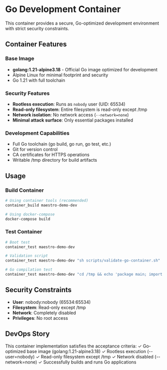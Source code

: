 # Go Development Container

This container provides a secure, Go-optimized development environment with strict security constraints.

## Container Features

### Base Image
- **golang:1.21-alpine3.18** - Official Go image optimized for development
- Alpine Linux for minimal footprint and security
- Go 1.21 with full toolchain

### Security Features
- **Rootless execution**: Runs as `nobody` user (UID: 65534)
- **Read-only filesystem**: Entire filesystem is read-only except /tmp
- **Network isolation**: No network access (`--network=none`)
- **Minimal attack surface**: Only essential packages installed

### Development Capabilities
- Full Go toolchain (go build, go run, go test, etc.)
- Git for version control
- CA certificates for HTTPS operations
- Writable /tmp directory for build artifacts

## Usage

### Build Container
```bash
# Using container tools (recommended)
container_build maestro-demo-dev

# Using docker-compose
docker-compose build
```

### Test Container
```bash
# Boot test
container_test maestro-demo-dev

# Validation script
container_test maestro-demo-dev "sh scripts/validate-go-container.sh"

# Go compilation test
container_test maestro-demo-dev "cd /tmp && echo 'package main; import \"fmt\"; func main() { fmt.Println(\"Hello Go!\") }' > hello.go && go run hello.go"
```

## Security Constraints

- **User**: nobody:nobody (65534:65534)
- **Filesystem**: Read-only except /tmp
- **Network**: Completely disabled
- **Privileges**: No root access

## DevOps Story

This container implementation satisfies the acceptance criteria:
✓ Go-optimized base image (golang:1.21-alpine3.18)
✓ Rootless execution (--user=nobody)
✓ Read-only filesystem except /tmp
✓ Network disabled (--network=none)
✓ Successfully builds and runs Go applications
